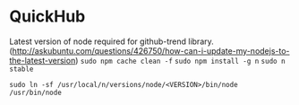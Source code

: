 # QuickHub

Latest version of node required for github-trend library. (http://askubuntu.com/questions/426750/how-can-i-update-my-nodejs-to-the-latest-version)
`sudo npm cache clean -f`
`sudo npm install -g n`
`sudo n stable`

`sudo ln -sf /usr/local/n/versions/node/<VERSION>/bin/node /usr/bin/node`
